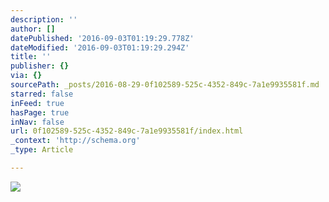 ```yaml
---
description: ''
author: []
datePublished: '2016-09-03T01:19:29.778Z'
dateModified: '2016-09-03T01:19:29.294Z'
title: ''
publisher: {}
via: {}
sourcePath: _posts/2016-08-29-0f102589-525c-4352-849c-7a1e9935581f.md
starred: false
inFeed: true
hasPage: true
inNav: false
url: 0f102589-525c-4352-849c-7a1e9935581f/index.html
_context: 'http://schema.org'
_type: Article

---
```

![](https://the-grid-user-content.s3-us-west-2.amazonaws.com/3db2b482-c3fe-49f6-b5e8-d7bfd56a53a7.jpg)